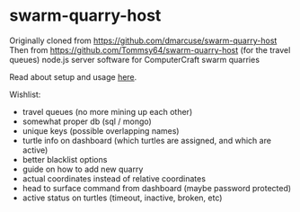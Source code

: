 # swarm-quarry-host


Originally cloned from https://github.com/dmarcuse/swarm-quarry-host 
Then from https://github.com/Tommsy64/swarm-quarry-host (for the travel queues)
node.js server software for ComputerCraft swarm quarries

Read about setup and usage [here](https://www.computercraft.info/forums2/index.php?/topic/25138-nodequarry-a-cheap-scalable-web-based-turtle-quarry/).


Wishlist:
 - travel queues (no more mining up each other)
 - somewhat proper db (sql / mongo)
 - unique keys (possible overlapping names)
 - turtle info on dashboard (which turtles are assigned, and which are active)
 - better blacklist options
 - guide on how to add new quarry
 - actual coordinates instead of relative coordinates
 - head to surface command from dashboard (maybe password protected)
 - active status on turtles (timeout, inactive, broken, etc)